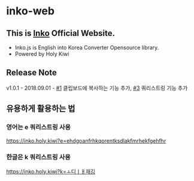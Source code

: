 # inko-web

## This is [Inko](https://inko.holy.kiwi) Official Website.

* Inko.js is English into Korea Converter Opensource library.
* Powered by Holy Kiwi

## Release Note
v1.0.1 - 2018.09.01 - [#1](https://github.com/JonJee/inko-web/issues/1) 클립보드에 복사하는 기능 추가, [#3](https://github.com/JonJee/inko-web/issues/3) 쿼리스트링 기능 추가

## 유용하게 활용하는 법

### 영어는 e 쿼리스트링 사용
https://inko.holy.kiwi?e=ehdgoanfrhkqorentksdlakfmrhekfgehfhr

### 한글은 k 쿼리스트링 사용
https://inko.holy.kiwi?k=ㅗ디ㅣㅐ재깅
